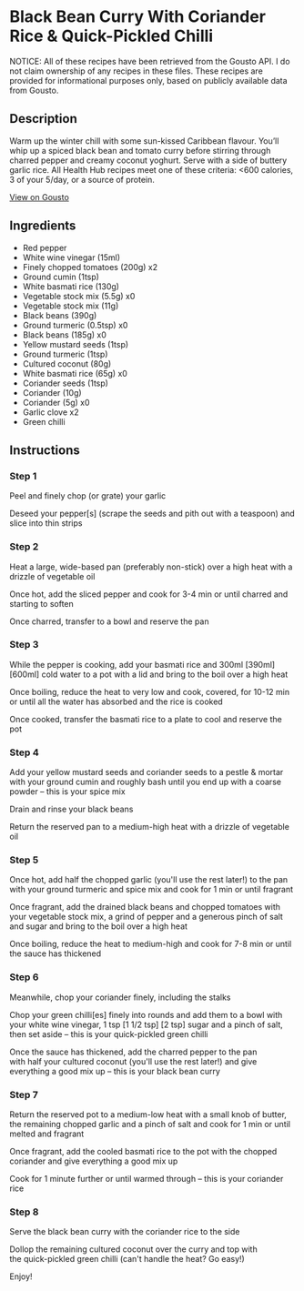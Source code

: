 # Black Bean Curry With Coriander Rice & Quick-Pickled Chilli

NOTICE: All of these recipes have been retrieved from the Gousto API. I do not claim ownership of any recipes in these files. These recipes are provided for informational purposes only, based on publicly available data from Gousto.

## Description

Warm up the winter chill with some sun-kissed Caribbean flavour. You’ll whip up a spiced black bean and tomato curry before stirring through charred pepper and creamy coconut yoghurt. Serve with a side of buttery garlic rice. All Health Hub recipes meet one of these criteria: <600 calories, 3 of your 5/day, or a source of protein.

[View on Gousto](https://www.gousto.co.uk/recipes/cookbook/spiced-black-bean-curry-with-coriander-rice-pickled-chilli)

## Ingredients

- Red pepper
- White wine vinegar (15ml)
- Finely chopped tomatoes (200g) x2
- Ground cumin (1tsp)
- White basmati rice (130g)
- Vegetable stock mix (5.5g) x0
- Vegetable stock mix (11g)
- Black beans (390g)
- Ground turmeric (0.5tsp) x0
- Black beans (185g) x0
- Yellow mustard seeds (1tsp)
- Ground turmeric (1tsp)
- Cultured coconut (80g)
- White basmati rice (65g) x0
- Coriander seeds (1tsp)
- Coriander (10g)
- Coriander (5g) x0
- Garlic clove x2
- Green chilli

## Instructions


### Step 1

Peel and finely chop (or grate) your garlic

Deseed your pepper[s] (scrape the seeds and pith out with a teaspoon) and slice into thin strips


### Step 2

Heat a large, wide-based pan (preferably non-stick) over a high heat with a drizzle of vegetable oil

Once hot, add the sliced pepper and cook for 3-4 min or until charred and starting to soften

Once charred, transfer to a bowl and reserve the pan


### Step 3

While the pepper is cooking, add your basmati rice and 300ml <span class="text-purple">[390ml]</span> <span class="text-danger">[600ml] </span>cold water to a pot with a lid and bring to the boil over a high heat

Once boiling, reduce the heat to very low and cook, covered, for 10-12 min or until all the water has absorbed and the rice is cooked

Once cooked, transfer the basmati rice to a plate to cool and reserve the pot


### Step 4

Add your yellow mustard seeds and coriander seeds to a pestle & mortar with your ground cumin and roughly bash until you end up with a coarse powder – this is your spice mix

Drain and rinse your black beans

Return the reserved pan to a medium-high heat with a drizzle of vegetable oil


### Step 5

Once hot, add half the chopped garlic (you'll use the rest later!) to the pan with your ground turmeric and spice mix and cook for 1 min or until fragrant

Once fragrant, add the drained black beans and chopped tomatoes with your vegetable stock mix, a grind of pepper and a generous pinch of salt and sugar and bring to the boil over a high heat

Once boiling, reduce the heat to medium-high and cook for 7-8 min or until the sauce has thickened


### Step 6

Meanwhile, chop your coriander finely, including the stalks

Chop your green chilli[es] finely into rounds and add them to a bowl with your white wine vinegar, 1 tsp <span class="text-purple">[1 1/2 tsp] </span><span class="text-danger">[2 tsp]</span> sugar and a pinch of salt, then set aside – this is your quick-pickled green chilli

Once the sauce has thickened, add the charred pepper to the pan with half your cultured coconut (you'll use the rest later!) and give everything a good mix up – this is your black bean curry


### Step 7

Return the reserved pot to a medium-low heat with a small knob of butter, the remaining chopped garlic and a pinch of salt and cook for 1 min or until melted and fragrant

Once fragrant, add the cooled basmati rice to the pot with the chopped coriander and give everything a good mix up

Cook for 1 minute further or until warmed through – this is your coriander rice

### Step 8

Serve the black bean curry with the coriander rice to the side

Dollop the remaining cultured coconut over the curry and top with the quick-pickled green chilli (can't handle the heat? Go easy!)

Enjoy!

